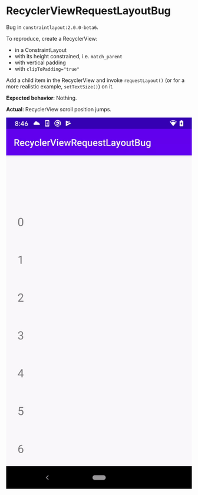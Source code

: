 # RecyclerViewRequestLayoutBug

Bug in `constraintlayout:2.0.0-beta6`.

To reproduce, create a RecyclerView:
 - in a ConstraintLayout
 - with its height constrained, i.e. `match_parent`
 - with vertical padding
 - with `clipToPadding="true"`
 
Add a child item in the RecyclerView and invoke `requestLayout()` (or for a more realistic example, `setTextSize()`) on it.

**Expected behavior**: Nothing.

**Actual**: RecyclerView scroll position jumps.

![](demo.gif)
